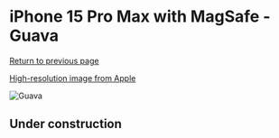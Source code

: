 # iPhone 15 Pro Max with MagSafe - Guava

[Return to previous page](/iphone_15)

[High-resolution image from Apple](https://store.storeimages.cdn-apple.com/8756/as-images.apple.com/is/MT1V3?wid=4500&hei=4500&fmt=png)

<div style="width: 500px"><img src="/almost_uncompressed/MT1V3.webp" alt="Guava"></div>

## Under construction
